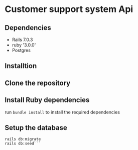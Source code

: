 # Customer support system Api

## Dependencies

- Rails 7.0.3
- ruby '3.0.0'
- Postgres

## Installtion

## Clone the repository

## Install Ruby dependencies
run ```bundle install``` to install the required dependencies

## Setup the database

```rails db:create
rails db:migrate
rails db:seed```
